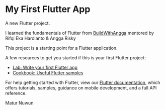 # My First Flutter App

A new Flutter project.

I learned the fundamentals of Flutter from [BuildWithAngga](https://buildwithangga.com/kelas/flutter-mobile-apps) mentored by Rifqi Eka Hardianto & Angga Risky

This project is a starting point for a Flutter application.

A few resources to get you started if this is your first Flutter project:

- [Lab: Write your first Flutter app](https://flutter.dev/docs/get-started/codelab)
- [Cookbook: Useful Flutter samples](https://flutter.dev/docs/cookbook)

For help getting started with Flutter, view our
[Flutter documentation](https://flutter.dev/docs), which offers tutorials,
samples, guidance on mobile development, and a full API reference.

Matur Nuwun
